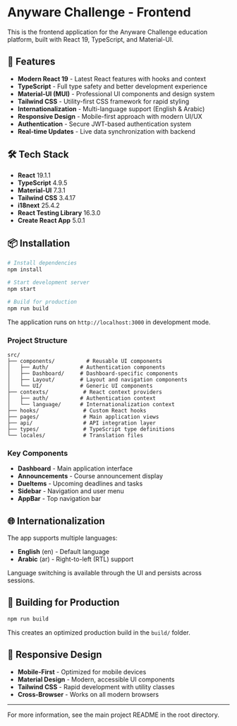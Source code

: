 # Anyware Challenge - Frontend

This is the frontend application for the Anyware Challenge education platform, built with React 19, TypeScript, and Material-UI.

## 🚀 Features

- **Modern React 19** - Latest React features with hooks and context
- **TypeScript** - Full type safety and better development experience
- **Material-UI (MUI)** - Professional UI components and design system
- **Tailwind CSS** - Utility-first CSS framework for rapid styling
- **Internationalization** - Multi-language support (English & Arabic)
- **Responsive Design** - Mobile-first approach with modern UI/UX
- **Authentication** - Secure JWT-based authentication system
- **Real-time Updates** - Live data synchronization with backend

## 🛠️ Tech Stack

- **React** 19.1.1
- **TypeScript** 4.9.5
- **Material-UI** 7.3.1
- **Tailwind CSS** 3.4.17
- **i18next** 25.4.2
- **React Testing Library** 16.3.0
- **Create React App** 5.0.1

## 📦 Installation

```bash
# Install dependencies
npm install

# Start development server
npm start

# Build for production
npm run build
```

The application runs on `http://localhost:3000` in development mode.

### Project Structure

```
src/
├── components/          # Reusable UI components
│   ├── Auth/          # Authentication components
│   ├── Dashboard/     # Dashboard-specific components
│   ├── Layout/        # Layout and navigation components
│   └── UI/            # Generic UI components
├── contexts/           # React context providers
│   ├── auth/          # Authentication context
│   └── language/      # Internationalization context
├── hooks/              # Custom React hooks
├── pages/              # Main application views
├── api/                # API integration layer
├── types/              # TypeScript type definitions
└── locales/            # Translation files
```

### Key Components

- **Dashboard** - Main application interface
- **Announcements** - Course announcement display
- **DueItems** - Upcoming deadlines and tasks
- **Sidebar** - Navigation and user menu
- **AppBar** - Top navigation bar

## 🌐 Internationalization

The app supports multiple languages:

- **English** (en) - Default language
- **Arabic** (ar) - Right-to-left (RTL) support

Language switching is available through the UI and persists across sessions.

## 🚀 Building for Production
```bash
npm run build
```
This creates an optimized production build in the `build/` folder.

## 📱 Responsive Design

- **Mobile-First** - Optimized for mobile devices
- **Material Design** - Modern, accessible UI components
- **Tailwind CSS** - Rapid development with utility classes
- **Cross-Browser** - Works on all modern browsers

---

For more information, see the main project README in the root directory.
